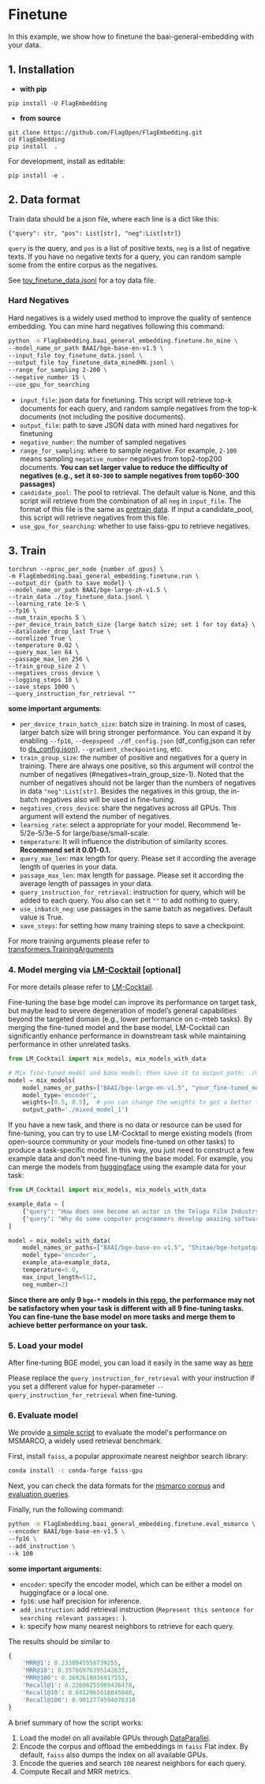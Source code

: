 # Finetune
In this example, we show how to finetune the baai-general-embedding with your data.

## 1. Installation
* **with pip**
```
pip install -U FlagEmbedding
```

* **from source**
```
git clone https://github.com/FlagOpen/FlagEmbedding.git
cd FlagEmbedding
pip install  .
```
For development, install as editable:
```
pip install -e .
```

 

## 2. Data format
Train data should be a json file, where each line is a dict like this:

```
{"query": str, "pos": List[str], "neg":List[str]}
```

`query` is the query, and `pos` is a list of positive texts, `neg` is a list of negative texts.
If you have no negative texts for a query, you can random sample some from the entire corpus as the negatives.

See [toy_finetune_data.jsonl](https://github.com/FlagOpen/FlagEmbedding/blob/master/examples/finetune/toy_finetune_data.jsonl) for a toy data file.

### Hard Negatives 

Hard negatives is a widely used method to improve the quality of sentence embedding. 
You can mine hard negatives following this command:
```bash
python -m FlagEmbedding.baai_general_embedding.finetune.hn_mine \
--model_name_or_path BAAI/bge-base-en-v1.5 \
--input_file toy_finetune_data.jsonl \
--output_file toy_finetune_data_minedHN.jsonl \
--range_for_sampling 2-200 \
--negative_number 15 \
--use_gpu_for_searching 
```

- `input_file`: json data for finetuning. This script will retrieve top-k documents for each query, 
and random sample negatives from the top-k documents (not including the positive documents).
- `output_file`: path to save JSON data with mined hard negatives for finetuning
- `negative_number`: the number of sampled negatives 
- `range_for_sampling`: where to sample negative. For example, `2-100` means sampling `negative_number` negatives from top2-top200 documents. **You can set larger value to reduce the difficulty of negatives (e.g., set it `60-300` to sample negatives from top60-300 passages)**
- `candidate_pool`: The pool to retrieval. The default value is None, and this script will retrieve from the combination of all `neg` in `input_file`. 
The format of this file is the same as [pretrain data](https://github.com/FlagOpen/FlagEmbedding/tree/master/examples/pretrain#2-data-format). If input a candidate_pool, this script will retrieve negatives from this file.
- `use_gpu_for_searching`: whether to use faiss-gpu to retrieve negatives.


## 3. Train
```
torchrun --nproc_per_node {number of gpus} \
-m FlagEmbedding.baai_general_embedding.finetune.run \
--output_dir {path to save model} \
--model_name_or_path BAAI/bge-large-zh-v1.5 \
--train_data ./toy_finetune_data.jsonl \
--learning_rate 1e-5 \
--fp16 \
--num_train_epochs 5 \
--per_device_train_batch_size {large batch size; set 1 for toy data} \
--dataloader_drop_last True \
--normlized True \
--temperature 0.02 \
--query_max_len 64 \
--passage_max_len 256 \
--train_group_size 2 \
--negatives_cross_device \
--logging_steps 10 \
--save_steps 1000 \
--query_instruction_for_retrieval "" 
```

**some important arguments**:
- `per_device_train_batch_size`: batch size in training. In most of cases, larger batch size will bring stronger performance. You can expand it by enabling `--fp16`, `--deepspeed ./df_config.json` (df_config.json can refer to [ds_config.json](./ds_config.json)), `--gradient_checkpointing`, etc. 
- `train_group_size`: the number of positive and negatives for a query in training.
There are always one positive, so this argument will control the number of negatives (#negatives=train_group_size-1).
Noted that the number of negatives should not be larger than the numbers of negatives in data `"neg":List[str]`.
Besides the negatives in this group, the in-batch negatives also will be used in fine-tuning.
- `negatives_cross_device`: share the negatives across all GPUs. This argument will extend the number of negatives.
- `learning_rate`: select a appropriate for your model. Recommend 1e-5/2e-5/3e-5 for large/base/small-scale. 
- `temperature`: It will influence the distribution of similarity scores. **Recommend set it 0.01-0.1.**
- `query_max_len`: max length for query. Please set it according the average length of queries in your data.
- `passage_max_len`: max length for passage. Please set it according the average length of passages in your data.
- `query_instruction_for_retrieval`: instruction for query, which will be added to each query. You also can set it `""` to add nothing to query.
- `use_inbatch_neg`: use passages in the same batch as negatives. Default value is True. 
- `save_steps`: for setting how many training steps to save a checkpoint.

For more training arguments please refer to [transformers.TrainingArguments](https://huggingface.co/docs/transformers/main_classes/trainer#transformers.TrainingArguments)


### 4. Model merging via [LM-Cocktail](https://github.com/FlagOpen/FlagEmbedding/tree/master/LM_Cocktail) [optional]

For more details please refer to [LM-Cocktail](https://github.com/FlagOpen/FlagEmbedding/tree/master/LM_Cocktail).

Fine-tuning the base bge model can improve its performance on target task, 
but maybe lead to severe degeneration of model’s general capabilities 
beyond the targeted domain (e.g., lower performance on c-mteb tasks). 
By merging the fine-tuned model and the base model, 
LM-Cocktail can significantly enhance performance in downstream task
while maintaining performance in other unrelated tasks.

```python
from LM_Cocktail import mix_models, mix_models_with_data

# Mix fine-tuned model and base model; then save it to output_path: ./mixed_model_1
model = mix_models(
    model_names_or_paths=["BAAI/bge-large-en-v1.5", "your_fine-tuned_model"], 
    model_type='encoder', 
    weights=[0.5, 0.5],  # you can change the weights to get a better trade-off.
    output_path='./mixed_model_1')
```

If you have a new task, and there is no data or resource can be used for fine-tuning, 
you can try to use LM-Cocktail to merge existing models (from open-source community or your models fine-tuned on other tasks) to produce a task-specific model. 
In this way, you just need to construct a few example data and don't need fine-tuning the base model.
For example, you can merge the models from [huggingface](https://huggingface.co/Shitao) using the example data for your task:
```python
from LM_Cocktail import mix_models, mix_models_with_data

example_data = [
    {"query": "How does one become an actor in the Telugu Film Industry?", "pos": [" How do I become an actor in Telugu film industry?"], "neg": [" What is the story of Moses and Ramesses?", " Does caste system affect economic growth of India?"]}, 
    {"query": "Why do some computer programmers develop amazing software or new concepts, while some are stuck with basic programming work?", "pos": [" Why do some computer programmers develops amazing softwares or new concepts, while some are stuck with basics programming works?"], "neg": [" When visiting a friend, do you ever think about what would happen if you did something wildly inappropriate like punch them or destroy their furniture?", " What is the difference between a compliment and flirting?"]}
]

model = mix_models_with_data(
    model_names_or_paths=["BAAI/bge-base-en-v1.5", "Shitao/bge-hotpotqa", "Shitao/bge-quora"], 
    model_type='encoder', 
    example_ata=example_data,
    temperature=5.0,
    max_input_length=512,
    neg_number=2)
```
**Since there are only 9 `bge-*` models in this [repo](https://huggingface.co/Shitao), the performance may not be satisfactory when your task is different with all 9 fine-tuning tasks. 
You can fine-tune the base model on more tasks and merge them to achieve better performance on your task.**


### 5. Load your model
After fine-tuning BGE model, you can load it easily in the same way as [here](https://github.com/FlagOpen/FlagEmbedding/tree/master/FlagEmbedding/baai_general_embedding#usage) 

Please replace the `query_instruction_for_retrieval` with your instruction if you set a different value for hyper-parameter `--query_instruction_for_retrieval` when fine-tuning.


### 6. Evaluate model
We provide [a simple script](https://github.com/FlagOpen/FlagEmbedding/tree/master/FlagEmbedding/baai_general_embedding/finetune/eval_msmarco.py) to evaluate the model's performance on MSMARCO, a widely used retrieval benchmark. 

First, install `faiss`, a popular approximate nearest neighbor search library:
```bash
conda install -c conda-forge faiss-gpu
```

Next, you can check the data formats for the [msmarco corpus](https://huggingface.co/datasets/namespace-Pt/msmarco-corpus) and [evaluation queries](https://huggingface.co/datasets/namespace-Pt/msmarco). 

Finally, run the following command:

```bash
python -m FlagEmbedding.baai_general_embedding.finetune.eval_msmarco \
--encoder BAAI/bge-base-en-v1.5 \
--fp16 \
--add_instruction \
--k 100
```
**some important arguments:**
- `encoder`: specify the encoder model, which can be either a model on huggingface or a local one.
- `fp16`: use half precision for inference.
- `add_instruction`: add retrieval instruction (`Represent this sentence for searching relevant passages: `).
- `k`: specify how many nearest neighbors to retrieve for each query.

The results should be similar to
```python
{
    'MRR@1': 0.2330945558739255, 
    'MRR@10': 0.35786976395142633, 
    'MRR@100': 0.3692618036917553, 
    'Recall@1': 0.22606255969436478, 
    'Recall@10': 0.6412965616045848, 
    'Recall@100': 0.9012774594078318
}
```

A brief summary of how the script works:
1. Load the model on all available GPUs through [DataParallel](https://pytorch.org/docs/stable/generated/torch.nn.DataParallel.html). 
2. Encode the corpus and offload the embeddings in `faiss` Flat index. By default, `faiss` also dumps the index on all available GPUs.
3. Encode the queries and search `100` nearest neighbors for each query.
4. Compute Recall and MRR metrics.
